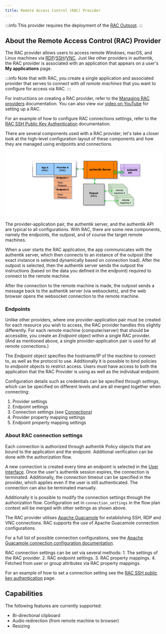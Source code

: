 ```yaml
---
title: Remote Access Control (RAC) Provider
---
```


:::info
This provider requires the deployment of the [RAC Outpost](../../outposts/index.mdx).
:::

## About the Remote Access Control (RAC) Provider

The RAC provider allows users to access remote Windows, macOS, and Linux machines via [RDP](https://en.wikipedia.org/wiki/Remote_Desktop_Protocol)/[SSH](https://en.wikipedia.org/wiki/Secure_Shell)/[VNC](https://en.wikipedia.org/wiki/Virtual_Network_Computing). Just like other providers in authentik, the RAC provider is associated with an application that appears on a user's **My applications** page.

:::info
Note that with RAC, you create a single application and associated provider that serves to connect with _all remote machines_ that you want to configure for access via RAC.
:::

For instructions on creating a RAC provider, refer to the [Managing RAC providers](./how-to-rac.md) documentation. You can also view our [video on YouTube](https://www.youtube.com/watch?v=9wahIBRV6Ts) for setting up a RAC.

For an example of how to configure RAC connections settings, refer to the [RAC SSH Public Key Authentication](./rac-public-key.md) documentation.

There are several components used with a RAC provider; let's take a closer look at the high-level configuration layout of these components and how they are managed using endpoints and connections.

![](./rac-v3.png)

The provider-application pair, the authentik server, and the authentik API are typical to all configurations. With RAC, there are some new components, namely the endpoints, the outpost, and of course the target remote machines.

When a user starts the RAC application, the app communicates with the authentik server, which then connects to an instance of the outpost (the exact instance is selected dynamically based on connection load). After the outpost is selected, then the authentik server sends the outpost the instructions (based on the data you defined in the endpoint) required to connect to the remote machine.

After the connection to the remote machine is made, the outpost sends a message back to the authentik server (via websockets), and the web browser opens the websocket connection to the remote machine.

### Endpoints

Unlike other providers, where one provider-application pair must be created for each resource you wish to access, the RAC provider handles this slightly differently. For each remote machine (computer/server) that should be accessible, you create an _Endpoint_ object within a single RAC provider. (And as mentioned above, a single provider-application pair is used for all remote connections.)

The _Endpoint_ object specifies the hostname/IP of the machine to connect to, as well as the protocol to use. Additionally it is possible to bind policies to _endpoint_ objects to restrict access. Users must have access to both the application that the RAC Provider is using as well as the individual endpoint.

Configuration details such as credentials can be specified through _settings_, which can be specified on different levels and are all merged together when connecting:

1. Provider settings
2. Endpoint settings
3. Connection settings (see [Connections](#connections))
4. Provider property mapping settings
5. Endpoint property mapping settings

### About RAC connection settings

Each connection is authorized through authentik Policy objects that are bound to the application and the endpoint. Additional verification can be done with the authorization flow.

A new connection is created every time an endpoint is selected in the [User Interface](../../../customize/interfaces/user/customization.mdx). Once the user's authentik session expires, the connection is terminated. Additionally, the connection timeout can be specified in the provider, which applies even if the user is still authenticated. The connection can also be terminated manually.

Additionally it is possible to modify the connection settings through the authorization flow. Configuration set in `connection_settings` in the flow plan context will be merged with other settings as shown above.

The RAC provider utilises [Apache Guacamole](https://guacamole.apache.org/) for establishing SSH, RDP and VNC connections. RAC supports the use of Apache Guacamole connection configurations.

For a full list of possible connection configurations, see the [Apache Guacamole connection configuration documentation](https://guacamole.apache.org/doc/gug/configuring-guacamole.html#configuring-connections).

RAC connection settings can be set via several methods:
    1. The settings of the RAC provider.
    2. RAC endpoint settings.
    3. RAC property mappings.
    4. Fetched from user or group attributes via RAC property mappings.

For an example of how to set a connection setting see the [RAC SSH public key authentication](./rac-public-key.md) page.

## Capabilities

The following features are currently supported:

- Bi-directional clipboard
- Audio redirection (from remote machine to browser)
- Resizing
